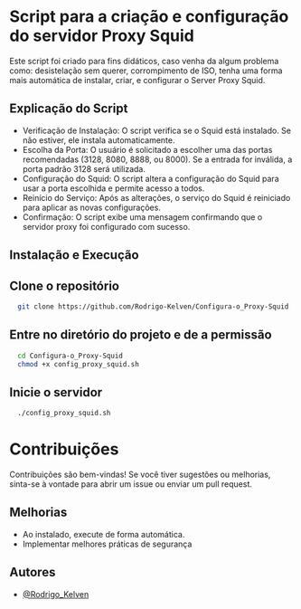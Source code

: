 # Script para a criação e configuração do servidor Proxy Squid

Este script foi criado para fins didáticos, caso venha da algum problema como: desistelação sem querer, corrompimento de ISO, tenha uma forma mais automática de instalar, criar, e configurar o Server Proxy Squid.


## Explicação do Script

- Verificação de Instalação: O script verifica se o Squid está instalado. Se não estiver, ele instala automaticamente.
- Escolha da Porta: O usuário é solicitado a escolher uma das portas recomendadas (3128, 8080, 8888, ou 8000). Se a entrada for inválida, a porta padrão 3128 será utilizada.
- Configuração do Squid: O script altera a configuração do Squid para usar a porta escolhida e permite acesso a todos.
- Reinício do Serviço: Após as alterações, o serviço do Squid é reiniciado para aplicar as novas configurações.
- Confirmação: O script exibe uma mensagem confirmando que o servidor proxy foi configurado com sucesso.

## Instalação e Execução

## Clone o repositório

```bash
  git clone https://github.com/Rodrigo-Kelven/Configura-o_Proxy-Squid
```
    
## Entre no diretório do projeto e de a permissão

```bash
  cd Configura-o_Proxy-Squid
  chmod +x config_proxy_squid.sh
```

## Inicie o servidor

```bash
  ./config_proxy_squid.sh
```


# Contribuições

Contribuições são bem-vindas! Se você tiver sugestões ou melhorias, sinta-se à vontade para abrir um issue ou enviar um pull request.

## Melhorias

- Ao instalado, execute de forma automática.
- Implementar melhores práticas de segurança


## Autores

- [@Rodrigo_Kelven](https://github.com/Rodrigo-Kelven)
